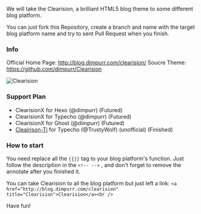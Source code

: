 We will take the Clearision, a brilliant HTML5 blog theme to some different blog platform.

You can just fork this Repository, create a branch and name with the target blog platform name and try to sent Pull Request when you finish.

### Info

Official Home Page: http://blog.dimpurr.com/clearision/ 
Soucre Theme: https://github.com/dimpurr/Clearision

<img src="http://blog.dimpurr.com/wp-content/themes/clearision/screenshot.png" title="Clearision" alt="Clearision" />

### Support Plan

* ClearisionX for Hexo (@dimpurr) (Futured)
* ClearisionX for Typecho (@dimpurr) (Futured)
* ClearisionX for Ghost (@dimpurr) (Futured)
* [Cleairison-Ti](https://github.com/TrustyWolf/Clearision-Ti) for Typecho (@TrustyWolf) (unofficial) (Finished)

### How to start

You need replace all the `{{}}` tag to your blog platform's function. Just follow the description in the `<!-- -->` , and don't forget to remove the annotate after you finished it.

You can take Clearision to all the blog platform but just left a link: `<a href="http://blog.dimpurr.com/clearision" title="Clearision">Clearision</a><br />`

Have fun!